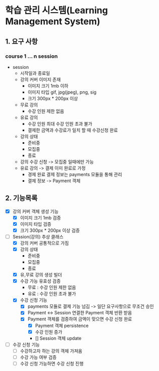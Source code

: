 # 학습 관리 시스템(Learning Management System)

## 1. 요구 사항
### course 1 … n session
* session
    * 시작일과 종료일
    * 강의 커버 이미지 존재
        * 이미지 크기 1mb 이하
        * 이미지 타입 gif, jpg(jpeg), png, sig
        * 크기 300px * 200px 이상
    * 무료 강의
        * 수강 인원 제한 없음
    * 유료 강의
        * 수강 인원 최대 수강 인원 초과 불가
        * 결제한 금액과 수강료가 일치 할 때 수강신청 완료
    * 강의 상태
        * 준비중
        * 모집중
        * 종료
    * 강의 수강 신청 -> 모집중 일때에만 가능
    * 유료 강의 -> 결제 이미 완료로 가정
        * 경제 완료 결제 정보는 payments 모듈을 통해 관리
        * 결제 정보 -> Payment 객체

## 2. 기능목록
* [x] 강의 커버 객체 생성 기능
    * [x] 이미지 크기 1mb 검증
    * [x] 이미지 타입 검증
    * [x] 크기 300px * 200px 이상 검증
* [ ] Session(강의) 추상 클래스
    * [x] 강의 커버 공통적으로 가짐
    * [x] 강의 상태
      * 준비중
      * 모집중
      * 종료
    * [x] 유,무료 강의 생성 빌더
    * [x] 수강 가능 유효성 검증
      * 무료 : 수강 인원 제한 없음
      * 유료 : 수강 인원 초과 불가
    * [x] 수강 신청 기능 
        * [x] payments 모듈로 결제 기능 넘김 -> 일단 요구사항으로 무조건 승인
        * [x] Payment <-> Session 연결한 Payment 객체 반환 받음
        * [x] Payment 객체를 검증하여 금액이 맞으면 수강 신청 완료
            * [x] Payment 객체 persistence
            * [x] 수강 인원 증가
            * [] Session 객체 update

* [ ] 수강 신청 기능
    * [ ] 수강하고자 하는 강의 객체 가져옴
    * [ ] 수강 가능 여부 검증
    * [ ] 수강 신청 가능하면 수강 신청 진행
